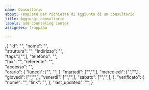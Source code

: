 ```yaml
---
name: Consultorio
about: Template per richiesta di aggiunta di un consultorio
title: Aggiungi consultorio
labels: add counseling center
assignees: frappaaa

---
```


,{
    "id": "",
    "nome": "",  
    "struttura": "", 
    "indirizzo": "",   
    "tags":["",],
    "telefono": "",  
    "fax": "", 
    "referente": "",  
    "accesso": "",  
    "orario": {
        "lunedì": ["", "", ],
        "martedì": ["","",],
        "mercoledì": ["","",],
        "giovedì": ["","",],
        "venerdì": ["","",],
        "sabato": ["","",],
        },
    "verificato": {
        "nome": "", 
        "link": "",
    },
   "last_updated": "",
  }
